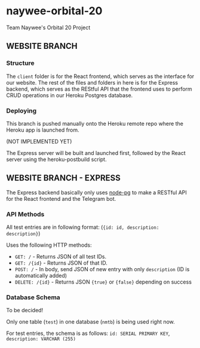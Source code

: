 # naywee-orbital-20
Team Naywee's Orbital 20 Project

## WEBSITE BRANCH

### Structure

The `client` folder is for the React frontend, which serves as the interface for our website.
The rest of the files and folders in here is for the Express backend, which serves as the REStful API that the frontend uses to perform CRUD operations in our Heroku Postgres database.

### Deploying

This branch is pushed manually onto the Heroku remote repo where the Heroku app is launched from.

(NOT IMPLEMENTED YET)

The Express server will be built and launched first, followed by the React server using the heroku-postbuild script.

## WEBSITE BRANCH - EXPRESS

The Express backend basically only uses [node-pg](https://node-postgres.com/) to make a RESTful API for the React frontend and the Telegram bot.

### API Methods

All test entries are in following format: (`{id: id, description: description}`)

Uses the following HTTP methods:
* `GET: /` - Returns JSON of all test IDs. 
* `GET: /{id}` - Returns JSON of that ID.
* `POST: /` - In body, send JSON of new entry with only `description` (ID is automatically added)
* `DELETE: /{id}` - Returns JSON `{true}` or `{false}` depending on success

### Database Schema

To be decided! 

Only one table (`test`) in one database (`nmtb`) is being used right now.

For test entries, the schema is as follows:
`id: SERIAL PRIMARY KEY`, `description: VARCHAR (255)`
